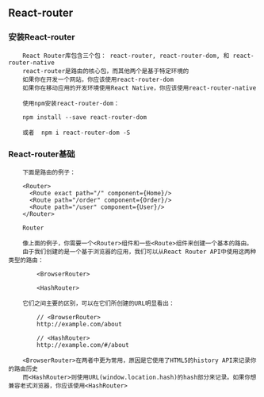 ## React-router

### 安装React-router

		React Router库包含三个包： react-router, react-router-dom, 和 react-router-native
		react-router是路由的核心包，而其他两个是基于特定环境的
		如果你在开发一个网站，你应该使用react-router-dom
		如果你在移动应用的开发环境使用React Native，你应该使用react-router-native
		
		使用npm安装react-router-dom：
		
		npm install --save react-router-dom
		
		或者  npm i react-router-dom -S

### React-router基础

		下面是路由的例子：
		
		<Router>
		  <Route exact path="/" component={Home}/>
		  <Route path="/order" component={Order}/>
		  <Route path="/user" component={User}/>
		</Router>
		
		Router
		
		像上面的例子，你需要一个<Router>组件和一些<Route>组件来创建一个基本的路由。
		由于我们创建的是一个基于浏览器的应用，我们可以从React Router API中使用这两种类型的路由：
			
			<BrowserRouter>
			
			<HashRouter>
		
		它们之间主要的区别，可以在它们所创建的URL明显看出：
		
			// <BrowserRouter>
			http://example.com/about
			
			// <HashRouter>
			http://example.com/#/about
		
		<BrowserRouter>在两者中更为常用，原因是它使用了HTML5的history API来记录你的路由历史
		而<HashRouter>则使用URL(window.location.hash)的hash部分来记录。如果你想兼容老式浏览器，你应该使用<HashRouter>
